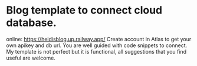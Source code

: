 # Blog template to connect cloud database. 
online: https://heidisblog.up.railway.app/
Create account in Atlas to get your own apikey and db url. You are well guided with code snippets to connect. My template is not perfect but it is functional, all suggestions that you find useful are welcome.
